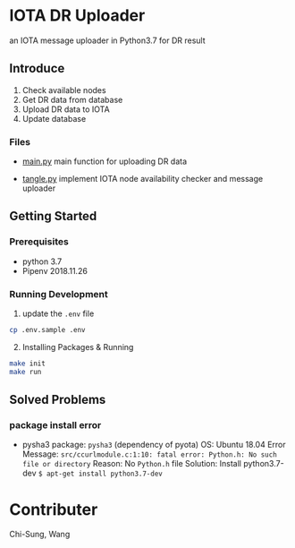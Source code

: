 # IOTA DR Uploader

an IOTA message uploader in Python3.7 for DR result

## Introduce

1. Check available nodes
2. Get DR data from database
3. Upload DR data to IOTA
4. Update database

### Files

+ [main.py](./main.py)
    main function for uploading DR data

+ [tangle.py](./uploader/tangle.py)
    implement IOTA node availability checker and message uploader

## Getting Started

### Prerequisites

- python 3.7
- Pipenv 2018.11.26

### Running Development

1. update the `.env` file
```sh
cp .env.sample .env
```

2. Installing Packages & Running
```sh
make init
make run
```

## Solved Problems

### package install error

+ pysha3
    package: `pysha3` (dependency of pyota)
    OS: Ubuntu 18.04
    Error Message: `src/ccurlmodule.c:1:10: fatal error: Python.h: No such file or directory`
    Reason: No `Python.h` file
    Solution: Install python3.7-dev `$ apt-get install python3.7-dev`

# Contributer
Chi-Sung, Wang
